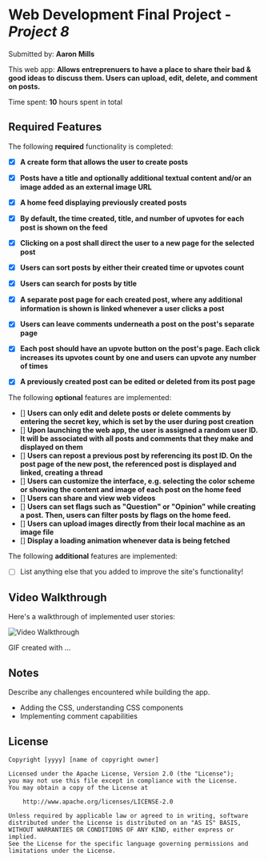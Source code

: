 # Web Development Final Project - *Project 8*

Submitted by: **Aaron Mills**

This web app: **Allows entreprenuers to have a place to share their bad & good ideas to discuss them. Users can upload, edit, delete, and comment on posts.**

Time spent: **10** hours spent in total

## Required Features

The following **required** functionality is completed:

- [X] **A create form that allows the user to create posts**
- [X] **Posts have a title and optionally additional textual content and/or an image added as an external image URL**
- [X] **A home feed displaying previously created posts**
- [X] **By default, the time created, title, and number of upvotes for each post is shown on the feed**
- [X] **Clicking on a post shall direct the user to a new page for the selected post**
- [X] **Users can sort posts by either their created time or upvotes count**
- [X] **Users can search for posts by title**
- [X] **A separate post page for each created post, where any additional information is shown is linked whenever a user clicks a post**
- [X] **Users can leave comments underneath a post on the post's separate page**
- [X] **Each post should have an upvote button on the post's page. Each click increases its upvotes count by one and users can upvote any number of times**
- [X] **A previously created post can be edited or deleted from its post page**


The following **optional** features are implemented:
- [] **Users can only edit and delete posts or delete comments by entering the secret key, which is set by the user during post creation**
- [] **Upon launching the web app, the user is assigned a random user ID. It will be associated with all posts and comments that they make and displayed on them**
- [] **Users can repost a previous post by referencing its post ID. On the post page of the new post, the referenced post is displayed and linked, creating a thread**
- [] **Users can customize the interface, e.g. selecting the color scheme or showing the content and image of each post on the home feed**
- [] **Users can share and view web videos**
- [] **Users can set flags such as "Question" or "Opinion" while creating a post. Then, users can filter posts by flags on the home feed.**
- [] **Users can upload images directly from their local machine as an image file**
- [] **Display a loading animation whenever data is being fetched**

The following **additional** features are implemented:

* [ ] List anything else that you added to improve the site's functionality!

## Video Walkthrough

Here's a walkthrough of implemented user stories:

<img src='./client/Project8gif.gif' title='Video Walkthrough' width='' alt='Video Walkthrough' />

<!-- Replace this with whatever GIF tool you used! -->
GIF created with ...  
<!-- Recommended tools:
[Kap](https://getkap.co/) for macOS
[ScreenToGif](https://www.screentogif.com/) for Windows
[peek](https://github.com/phw/peek) for Linux. -->

## Notes

Describe any challenges encountered while building the app.
- Adding the CSS, understanding CSS components
- Implementing comment capabilities

## License

    Copyright [yyyy] [name of copyright owner]

    Licensed under the Apache License, Version 2.0 (the "License");
    you may not use this file except in compliance with the License.
    You may obtain a copy of the License at

        http://www.apache.org/licenses/LICENSE-2.0

    Unless required by applicable law or agreed to in writing, software
    distributed under the License is distributed on an "AS IS" BASIS,
    WITHOUT WARRANTIES OR CONDITIONS OF ANY KIND, either express or implied.
    See the License for the specific language governing permissions and
    limitations under the License.